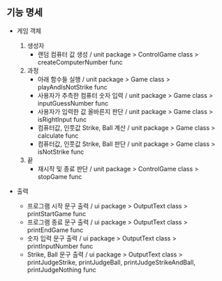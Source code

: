 기능 명세
- 
- 게임 객체
  1) 생성자
        - 랜덤 컴퓨터 값 생성 / unit package > ControlGame class > createComputerNumber func
  2) 과정
        - 아래 함수들 실행 / unit package > Game class > playAndIsNotStrike func
        - 사용자가 추측한 컴퓨터 숫자 입력 / unit package > Game class > inputGuessNumber func
        - 사용자가 입력한 값 올바른지 판단 / unit package > Game class > isRightInput func  
        - 컴퓨터값, 인풋값 Strike, Ball 계산 / unit package > Game class >  calculate func
        - 컴퓨터값, 인풋값 Strike, Ball 판단 / unit package > Game class > isNotStrike func 
  4) 끝
      - 재시작 및 종료 판단 / unit package > ControlGame class > stopGame func


- 출력
    - 프로그램 시작 문구 출력 / ui package > OutputText class > printStartGame func
    - 프로그램 종료 문구 출력 / ui package > OutputText class > printEndGame func
    - 숫자 입력 문구 출력 / ui package > OutputText class > printInputNumber func
    - Strike, Ball 문구 출력 / ui package > OutputText class > printJudgeStrike, printJudgeBall, printJudgeStrikeAndBall, printJudgeNothing func

